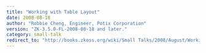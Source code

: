 ```yaml
---
title: "Working with Table Layout"
date: 2008-08-18
author: "Robbie Cheng, Engineer, Potix Corporation"
version: "ZK-3.5.0-FL-2008-08-18 and later."
category: small-talk
redirect_to: "http://books.zkoss.org/wiki/Small Talks/2008/August/Working with Table Layout"
---
```

